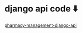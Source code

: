 # django api code ⬇️
 
[pharmacy-management-django-api](https://github.com/bertk0/pharmacy-management-django-api)


